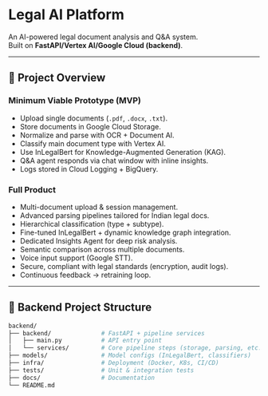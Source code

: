 # Legal AI Platform

An AI-powered legal document analysis and Q&A system.  
Built on **FastAPI/Vertex AI/Google Cloud (backend)**.

---

## 🚀 Project Overview

### Minimum Viable Prototype (MVP)
- Upload single documents (`.pdf`, `.docx`, `.txt`).
- Store documents in Google Cloud Storage.
- Normalize and parse with OCR + Document AI.
- Classify main document type with Vertex AI.
- Use InLegalBert for Knowledge-Augmented Generation (KAG).
- Q&A agent responds via chat window with inline insights.
- Logs stored in Cloud Logging + BigQuery.

### Full Product
- Multi-document upload & session management.
- Advanced parsing pipelines tailored for Indian legal docs.
- Hierarchical classification (type + subtype).
- Fine-tuned InLegalBert + dynamic knowledge graph integration.
- Dedicated Insights Agent for deep risk analysis.
- Semantic comparison across multiple documents.
- Voice input support (Google STT).
- Secure, compliant with legal standards (encryption, audit logs).
- Continuous feedback → retraining loop.

---

## 📂 Backend Project Structure

```bash
backend/
├── backend/              # FastAPI + pipeline services
│   ├── main.py           # API entry point
│   └── services/         # Core pipeline steps (storage, parsing, etc.)
├── models/               # Model configs (InLegalBert, classifiers)
├── infra/                # Deployment (Docker, K8s, CI/CD)
├── tests/                # Unit & integration tests
├── docs/                 # Documentation
└── README.md
